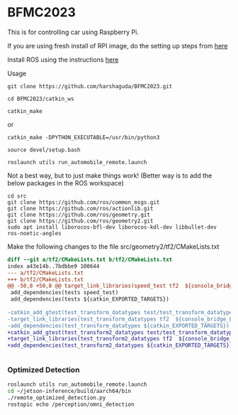 # BFMC2023

This is for controlling car using Raspberry Pi. 

If you are using fresh install of RPI image, do the setting up steps from [here](RPISetup.md)

Install ROS using the instructions [here](https://github.com/ECC-BFMC/Brain_ROS)

Usage 

`git clone https://github.com/harshaguda/BFMC2023.git`

`cd BFMC2023/catkin_ws`

`catkin_make`

or

`catkin_make -DPYTHON_EXECUTABLE=/usr/bin/python3`

`source devel/setup.bash`

`roslaunch utils run_automobile_remote.launch`

Not a best way, but to just make things work! (Better way is to add the below packages in the ROS workspace)
 
```shell
cd src
git clone https://github.com/ros/common_msgs.git
git clone https://github.com/ros/actionlib.git
git clone https://github.com/ros/geometry.git
git clone https://github.com/ros/geometry2.git
sudo apt install liborocos-bfl-dev liborocos-kdl-dev libbullet-dev ros-noetic-angles
```
Make the following changes to the file src/geometry2/tf2/CMakeLists.txt

```diff
diff --git a/tf2/CMakeLists.txt b/tf2/CMakeLists.txt
index a43e14b..7bdbbe9 100644
--- a/tf2/CMakeLists.txt
+++ b/tf2/CMakeLists.txt
@@ -50,8 +50,8 @@ target_link_libraries(speed_test tf2  ${console_bridge_LIBRARIES})
 add_dependencies(tests speed_test)
 add_dependencies(tests ${catkin_EXPORTED_TARGETS})
 
-catkin_add_gtest(test_transform_datatypes test/test_transform_datatypes.cpp)
-target_link_libraries(test_transform_datatypes tf2  ${console_bridge_LIBRARIES})
-add_dependencies(test_transform_datatypes ${catkin_EXPORTED_TARGETS})
+catkin_add_gtest(test_transform2_datatypes test/test_transform_datatypes.cpp)
+target_link_libraries(test_transform2_datatypes tf2  ${console_bridge_LIBRARIES})
+add_dependencies(test_transform2_datatypes ${catkin_EXPORTED_TARGETS})



```


### Optimized Detection

```bash
roslaunch utils run_automobile_remote.launch
cd ~/jetson-inference/build/aarch64/bin 
./remote_optimized_detection.py
rostopic echo /perception/omni_detection
```
